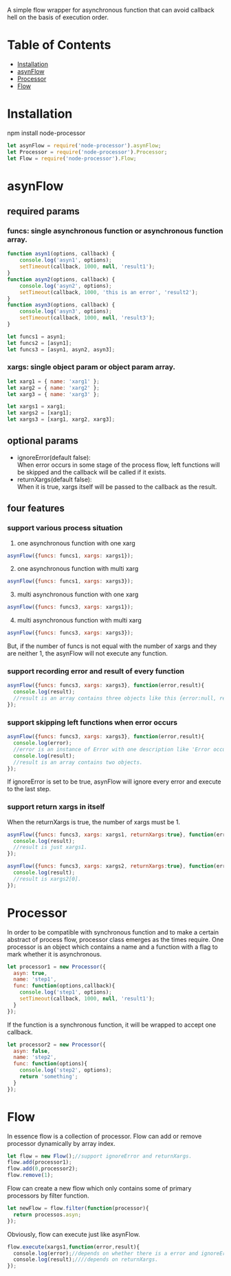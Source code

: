 A simple flow wrapper for asynchronous function that can avoid callback hell on the basis of execution order. 

# Table of Contents
* [Installation](#installation)
* [asynFlow](#asynflow)
* [Processor](#processor)
* [Flow](#flow)

# Installation
npm install node-processor 
```javascript
let asynFlow = require('node-processor').asynFlow;
let Processor = require('node-processor').Processor;
let Flow = require('node-processor').Flow;
```

# asynFlow
## required params
### funcs: single asynchronous function or asynchronous function array.
```javascript
function asyn1(options, callback) {
    console.log('asyn1', options);
    setTimeout(callback, 1000, null, 'result1');
}
function asyn2(options, callback) {
    console.log('asyn2', options);
    setTimeout(callback, 1000, 'this is an error', 'result2');
}
function asyn3(options, callback) {
    console.log('asyn3', options);
    setTimeout(callback, 1000, null, 'result3');
}

let funcs1 = asyn1;
let funcs2 = [asyn1];
let funcs3 = [asyn1, asyn2, asyn3];
```
### xargs: single object param or object param array.   
```javascript
let xarg1 = { name: 'xarg1' };
let xarg2 = { name: 'xarg2' };
let xarg3 = { name: 'xarg3' };

let xargs1 = xarg1;
let xargs2 = [xarg1];
let xargs3 = [xarg1, xarg2, xarg3];
```
## optional params
* ignoreError(default false):   
   When error occurs in some stage of the process flow, left functions will be skipped and the callback will be called if it exists.
* returnXargs(default false):   
   When it is true, xargs itself will be passed to the callback as the result.

## four features
### support various process situation 
1. one asynchronous function with one xarg  
```javascript
asynFlow({funcs: funcs1, xargs: xargs1});
```
2. one asynchronous function with multi xarg  
```javascript
asynFlow({funcs: funcs1, xargs: xargs3});
```
3. multi asynchronous function with one xarg  
```javascript
asynFlow({funcs: funcs3, xargs: xargs1});
```
4. multi asynchronous function with multi xarg  
```javascript
asynFlow({funcs: funcs3, xargs: xargs3});
```

But, if the number of funcs is not equal with the number of xargs and they are neither 1, the asynFlow will not execute any function.  

### support recording error and result of every function   
```javascript
asynFlow({funcs: funcs3, xargs: xargs3}, function(error,result){
  console.log(result);
  //result is an array contains three objects like this {error:null, result:'result'}.
});
```
### support skipping left functions when error occurs
```javascript
asynFlow({funcs: funcs3, xargs: xargs3}, function(error,result){
  console.log(error);
  //error is an instance of Error with one description like 'Error occured in step 2'
  console.log(result);
  //result is an array contains two objects.
});
```
If ignoreError is set to be true, asynFlow will ignore every error and execute to the last step.
### support return xargs in itself
When the returnXargs is true, the number of xargs must be 1.   
```javascript
asynFlow({funcs: funcs3, xargs: xargs1, returnXargs:true}, function(error,result){
  console.log(result);
  //result is just xargs1.
});
```
```javascript
asynFlow({funcs: funcs3, xargs: xargs2, returnXargs:true}, function(error,result){
  console.log(result);
  //result is xargs2[0].
});
```

# Processor
In order to be compatible with synchronous function and to make a certain abstract of process flow, processor class emerges as the times require. 
One processor is an object which contains a name and a function with a flag to mark whether it is asynchronous.  
```javascript
let processor1 = new Processor({
  asyn: true,
  name: 'step1',
  func: function(options,callback){
    console.log('step1', options);
    setTimeout(callback, 1000, null, 'result1');
  }
});
```

If the function is a synchronous function, it will be wrapped to accept one callback.  
```javascript
let processor2 = new Processor({
  asyn: false,
  name: 'step2',
  func: function(options){
    console.log('step2', options);
    return 'something';
  }
});
```

# Flow

In essence flow is a collection of processor.
Flow can add or remove processor dynamically by array index.  
```javascript
let flow = new Flow();//support ignoreError and returnXargs. 
flow.add(processor1);
flow.add(0,processor2);
flow.remove(1);
```
Flow can create a new flow which only contains some of primary processors by filter function.
```javascript
let newFlow = flow.filter(function(processor){
  return processos.asyn;
});
```

Obviously, flow can execute just like asynFlow.
```javascript
flow.execute(xargs1,function(error,result){
  console.log(error);//depends on whether there is a error and ignoreError.
  console.log(result);////depends on returnXargs.
});
```
